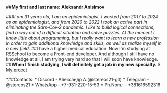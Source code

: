 

##**My first and last name: Aleksandr Anisimov**

###*I am 31 years old, I am an epidemiologist. I worked from 2017 to 2024 as an epidemiologist, and from 2020 to 2022 I took an active part in eliminating the Sars-Cov-2 pandemic. I like to build logical connections, find a way out of a difficult situation and solve puzzles. At the moment I know little about programming, but I really want to learn a new profession in order to gain additional knowledge and skills, as well as realize myself in a new field.*
##I have a higher medical education.
Now I'm studying at RSSchool to become a Front-end developer. And although I still have no knowledge at all, I am trying very hard so that I will soon have knowledge.
##**When I finish studying, I will definitely get a job in my new specialty.**
S
[My proect]()

*##Contacts:
    * Discord - Александр А.(@stereos21-git)
    * Telegram - @stereos21
    * WhatsApp - +7-931-220-15-53
    * Ph.Nom.: - +381616592316
